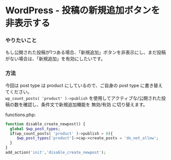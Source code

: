 # WordPress - 投稿の新規追加ボタンを非表示する

### やりたいこと
もし公開された投稿が1つある場合、「新規追加」ボタンを非表示にし、まだ投稿がない場合は、「新規追加」を有効にしたいです。

### 方法
今回は post type は product にしているので、ご自身の post type に書き替えてください。  
`wp_count_posts( 'product' )->publish` を使用してアクティブな/公開された投稿の数を確認し、条件文で新規追加機能を 無効/有効 に切り替えます。　 

functions.php:  
```php
function disable_create_newpost() {
  global $wp_post_types;
  if(wp_count_posts( 'product' )->publish > 0){
     $wp_post_types['product']->cap->create_posts = 'do_not_allow';
  }
}
add_action('init','disable_create_newpost');
```